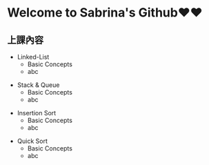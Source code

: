 # Welcome to Sabrina's Github❤️❤️
## 上課內容
* Linked-List
  * Basic Concepts
  * abc
- Stack & Queue
  - Basic Concepts
  - abc
* Insertion Sort
  * Basic Concepts
  * abc
- Quick Sort
  - Basic Concepts
  - abc
